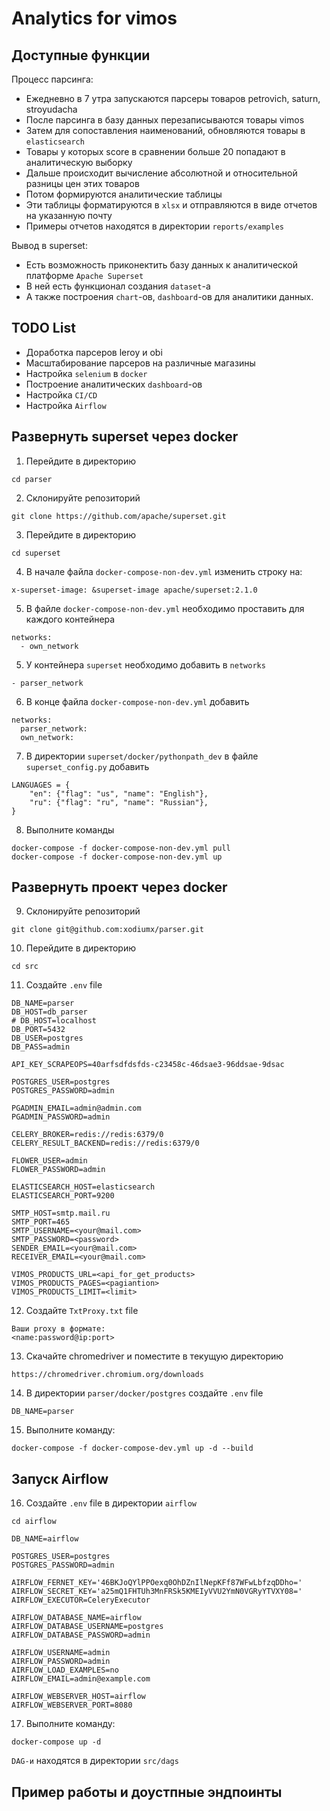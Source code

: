 # Analytics for vimos

## Доступные функции

Процесс парсинга:
  - Ежедневно в 7 утра запускаются парсеры товаров petrovich, saturn, stroyudacha
  - После парсинга в базу данных перезаписываются товары vimos
  - Затем для сопоставления наименований, обновляются товары в `elasticsearch`
  - Товары у которых score в сравнении больше 20 попадают в аналитическую выборку
  - Дальше происходит вычисление абсолютной и относительной разницы цен этих товаров
  - Потом формируются аналитические таблицы
  - Эти таблицы форматируются в `xlsx` и отправляются в виде отчетов на указанную почту
  - Примеры отчетов находятся в директории `reports/examples`

Вывод в superset:
  - Есть возможность приконектить базу данных к аналитической платформе `Apache Superset`
  - В ней есть функционал создания `dataset`-a
  - А также построения `chart`-ов, `dashboard`-ов для аналитики данных.

## TODO List
  - Доработка парсеров leroy и obi
  - Масштабирование парсеров на различные магазины
  - Настройка `selenium` в `docker`
  - Построение аналитических `dashboard`-ов
  - Настройка `CI/CD`
  - Настройка `Airflow`

## Развернуть superset через docker

1. Перейдите в директорию
```
cd parser
```
2. Склонируйте репозиторий
```
git clone https://github.com/apache/superset.git
```
3. Перейдите в директорию
```
cd superset
```
4. В начале файла `docker-compose-non-dev.yml` изменить строку на:
```
x-superset-image: &superset-image apache/superset:2.1.0
```
5. В файле `docker-compose-non-dev.yml` необходимо проставить для каждого контейнера
```
networks:
  - own_network
```
5. У контейнера `superset` необходимо добавить в `networks`
```
- parser_network
```
6. В конце файла `docker-compose-non-dev.yml` добавить
```
networks:
  parser_network:
  own_network:
```
7. В директории `superset/docker/pythonpath_dev` в файле `superset_config.py` добавить
```
LANGUAGES = {
    "en": {"flag": "us", "name": "English"},
    "ru": {"flag": "ru", "name": "Russian"},
}
```
8. Выполните команды
```
docker-compose -f docker-compose-non-dev.yml pull
docker-compose -f docker-compose-non-dev.yml up
```

## Развернуть проект через docker
9. Склонируйте репозиторий
```
git clone git@github.com:xodiumx/parser.git
```
10. Перейдите в директорию 
```
cd src
```
11. Создайте `.env` file
```
DB_NAME=parser
DB_HOST=db_parser
# DB_HOST=localhost
DB_PORT=5432
DB_USER=postgres
DB_PASS=admin

API_KEY_SCRAPEOPS=40arfsdfdsfds-c23458c-46dsae3-96ddsae-9dsac

POSTGRES_USER=postgres
POSTGRES_PASSWORD=admin

PGADMIN_EMAIL=admin@admin.com
PGADMIN_PASSWORD=admin

CELERY_BROKER=redis://redis:6379/0
CELERY_RESULT_BACKEND=redis://redis:6379/0

FLOWER_USER=admin
FLOWER_PASSWORD=admin

ELASTICSEARCH_HOST=elasticsearch
ELASTICSEARCH_PORT=9200

SMTP_HOST=smtp.mail.ru
SMTP_PORT=465
SMTP_USERNAME=<your@mail.com>
SMTP_PASSWORD=<password>
SENDER_EMAIL=<your@mail.com>
RECEIVER_EMAIL=<your@mail.com>

VIMOS_PRODUCTS_URL=<api_for_get_products>
VIMOS_PRODUCTS_PAGES=<pagiantion>
VIMOS_PRODUCTS_LIMIT=<limit>
```
12. Создайте `TxtProxy.txt` file
```
Ваши proxy в формате:
<name:password@ip:port>
```
13. Скачайте chromedriver и поместите в текущую директорию
```
https://chromedriver.chromium.org/downloads
```
14. В директории `parser/docker/postgres` создайте `.env` file
```
DB_NAME=parser
```
15. Выполните команду:
```
docker-compose -f docker-compose-dev.yml up -d --build
```

## Запуск Airflow

16. Создайте `.env` file в директории `airflow`
```
cd airflow
```
```
DB_NAME=airflow

POSTGRES_USER=postgres
POSTGRES_PASSWORD=admin

AIRFLOW_FERNET_KEY='46BKJoQYlPPOexq0OhDZnIlNepKFf87WFwLbfzqDDho='
AIRFLOW_SECRET_KEY='a25mQ1FHTUh3MnFRSk5KMEIyVVU2YmN0VGRyYTVXY08='
AIRFLOW_EXECUTOR=CeleryExecutor

AIRFLOW_DATABASE_NAME=airflow
AIRFLOW_DATABASE_USERNAME=postgres
AIRFLOW_DATABASE_PASSWORD=admin

AIRFLOW_USERNAME=admin
AIRFLOW_PASSWORD=admin
AIRFLOW_LOAD_EXAMPLES=no
AIRFLOW_EMAIL=admin@example.com

AIRFLOW_WEBSERVER_HOST=airflow
AIRFLOW_WEBSERVER_PORT=8080
```
17. Выполните команду:
```
docker-compose up -d
```

`DAG-и` находятся в директории `src/dags`

## Пример работы и доустпные эндпоинты
